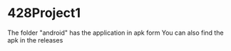 # 428Project1

The folder "android" has the application in apk form
You can also find the apk in the releases
